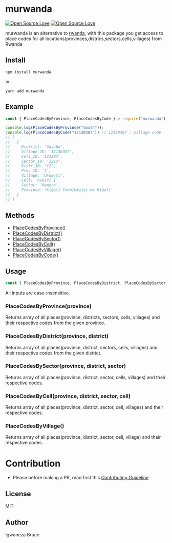 # murwanda

[![Open Source Love](https://badges.frapsoft.com/os/v1/open-source.svg?v=102)](https://github.com/ellerbrock/open-source-badge/)
[![Open Source Love](https://badges.frapsoft.com/os/mit/mit.svg?v=102)](https://github.com/ellerbrock/open-source-badge/)

murwanda is an alternative to [rwanda](https://nodei.co/npm/rwanda/), with this package you get access to place codes for all locations(provinces,districs,sectors,cells,villages) from Rwanda


## Install

```cli
npm install murwanda
```

or

```cli
yarn add murwanda
```


## Example

```js
const { PlaceCodesByProvince, PlaceCodesByCode } = require("murwanda");

console.log(PlaceCodesByProvince("South"));
console.log(PlaceCodesByCode("12130307")) // 12130307 : village code
// [
//   {
//     District: 'Gasabo',
//     Village_ID: '12130307',
//     Cell_ID: '121303',
//     Sector_ID: '1213',
//     Distr_ID: '12',
//     Prov_ID: '1',
//     Village: 'Urumuri',
//     Cell: 'Rukiri I',
//     Sector: 'Remera',
//     Province: 'Kigali Town/Umujyi wa Kigali'
//   }
// ]


```
## Methods

- [PlaceCodesByProvince()](#PlaceCodesByProvince)
- [PlaceCodesByDistrict()](#PlaceCodesByDistrict)
- [PlaceCodesBySector()](#PlaceCodesBySector)
- [PlaceCodesByCell()](#PlaceCodesByCell)
- [PlaceCodesByVillage()](#PlaceCodesByVillage)
- [PlaceCodesByCode()](#PlaceCodesByCode)
## Usage

```js
const { PlaceCodesByProvince, PlaceCodesByDistrict, PlaceCodesBySector, PlaceCodesByCell, PlaceCodesByVillage, PlaceCodesByCode } = require("murwanda");
```

All inputs are case-insensitive.

### PlaceCodesByProvince(province)

  Returns array of all places(province, districts, sectors, cells, villages) and their respective codes from the given province.

### PlaceCodesByDistrict(province, district)

  Returns array of all places(province, district, sectors, cells, villages) and their respective codes from the given district.

### PlaceCodesBySector(province, district, sector)

  Returns array of all places(province, district, sector, cells, villages) and their respective codes.

### PlaceCodesByCell(province, district, sector, cell)

 Returns array of all places(province, district, sector, cell, villages) and their respective codes.

### PlaceCodesByVillage()


 Returns array of all places(province, district, sector, cell, village) and their respective codes.

# Contribution

- Please before making a PR, read first this [Contributing Guideline](./CONTRIBUTING.md)

## License

MIT

## Author

Igwaneza Bruce
